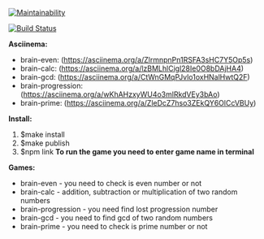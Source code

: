 [![Maintainability](https://api.codeclimate.com/v1/badges/060b8767262c1f1e950b/maintainability)](https://codeclimate.com/github/Johnny32id/frontend-project-lvl1/maintainability)

[![Build Status](https://travis-ci.org/Johnny32id/frontend-project-lvl1.svg?branch=master)](https://travis-ci.org/Johnny32id/frontend-project-lvl1)

**Asciinema:**
* brain-even: (https://asciinema.org/a/ZlrmnpnPn1RSFA3sHC7Y5Op5s)
* brain-calc: (https://asciinema.org/a/lzBMLhlCigl28Ie0O8bDAjHA4)
* brain-gcd: (https://asciinema.org/a/CtWnGMqPJvlo1oxHNalHwtQ2F)
* brain-progression: (https://asciinema.org/a/wKhAHzxyWU4o3mlRkdVEy3bAo)
* brain-prime: (https://asciinema.org/a/ZleDcZ7hso3ZEkQY6OlCcVBUy)

**Install:**

1. $make install
2. $make publish
3. $npm link
**To run the game you need to enter game name in terminal**

**Games:**
* brain-even - you need  to check is even number or not
* brain-calc - addition, subtraction or multiplication of two random numbers
* brain-progression - you need find lost progression number
* brain-gcd - you need to find gcd  of two random numbers
* brain-prime - you need to check is prime number or not